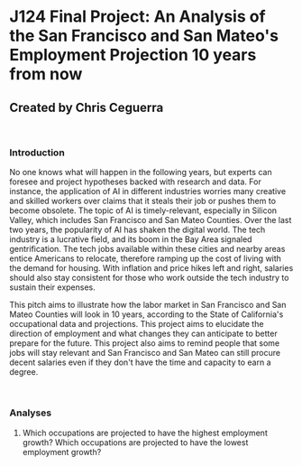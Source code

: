 # J124 Final Project: An Analysis of the San Francisco and San Mateo's Employment Projection 10 years from now
## Created by Chris Ceguerra
</br>

### Introduction
<p>No one knows what will happen in the following years, but experts can foresee and project hypotheses backed with research and data. For instance, the application of AI in different industries worries many creative and skilled workers over claims that it steals their job or pushes them to become obsolete. The topic of AI is timely-relevant, especially in Silicon Valley, which includes San Francisco and San Mateo Counties. Over the last two years, the popularity of AI has shaken the digital world. The tech industry is a lucrative field, and its boom in the Bay Area signaled gentrification. The tech jobs available within these cities and nearby areas entice Americans to relocate, therefore ramping up the cost of living with the demand for housing. With inflation and price hikes left and right, salaries should also stay consistent for those who work outside the tech industry to sustain their expenses. 
<p> This pitch aims to illustrate how the labor market in San Francisco and San Mateo Counties will look in 10 years, according to the State of California's occupational data and projections. This project aims to elucidate the direction of employment and what changes they can anticipate to better prepare for the future. This project also aims to remind people that some jobs will stay relevant and San Francisco and San Mateo can still procure decent salaries even if they don't have the time and capacity to earn a degree. </p>
</br>  

### Analyses
1. Which occupations are projected to have the highest employment growth? Which occupations are projected to have the lowest employment growth?<br>

